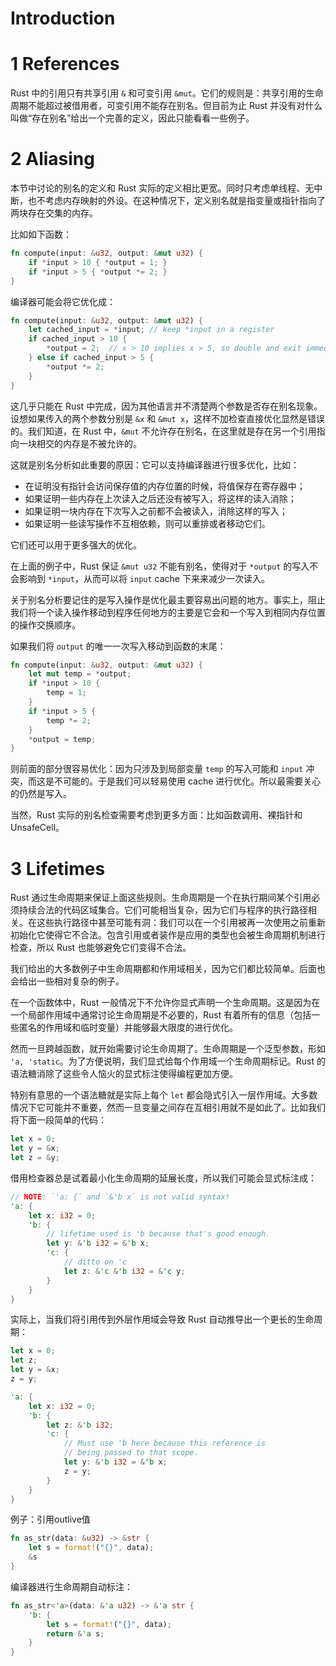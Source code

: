 # Introduction

# 1 References

Rust 中的引用只有共享引用 `&` 和可变引用 `&mut`。它们的规则是：共享引用的生命周期不能超过被借用者，可变引用不能存在别名。但目前为止 Rust 并没有对什么叫做“存在别名”给出一个完善的定义，因此只能看看一些例子。

# 2 Aliasing

本节中讨论的别名的定义和 Rust 实际的定义相比更宽。同时只考虑单线程、无中断，也不考虑内存映射的外设。在这种情况下，定义别名就是指变量或指针指向了两块存在交集的内存。

比如如下函数：

```rust
fn compute(input: &u32, output: &mut u32) {
    if *input > 10 { *output = 1; }
    if *input > 5 { *output *= 2; }
}
```

编译器可能会将它优化成：

```rust
fn compute(input: &u32, output: &mut u32) {
    let cached_input = *input; // keep *input in a register
    if cached_input > 10 {
        *output = 2;  // x > 10 implies x > 5, so double and exit immediately
    } else if cached_input > 5 {
        *output *= 2;
    }
}
```

这几乎只能在 Rust 中完成，因为其他语言并不清楚两个参数是否存在别名现象。设想如果传入的两个参数分别是 `&x` 和 `&mut x`，这样不加检查直接优化显然是错误的。我们知道，在 Rust 中，`&mut` 不允许存在别名，在这里就是存在另一个引用指向一块相交的内存是不被允许的。

这就是别名分析如此重要的原因：它可以支持编译器进行很多优化，比如：

* 在证明没有指针会访问保存值的内存位置的时候，将值保存在寄存器中；
* 如果证明一些内存在上次读入之后还没有被写入，将这样的读入消除；
* 如果证明一块内存在下次写入之前都不会被读入，消除这样的写入；
* 如果证明一些读写操作不互相依赖，则可以重排或者移动它们。

它们还可以用于更多强大的优化。

在上面的例子中，Rust 保证 `&mut u32` 不能有别名，使得对于 `*output` 的写入不会影响到 `*input`，从而可以将 `input` cache 下来来减少一次读入。

关于别名分析要记住的是写入操作是优化最主要容易出问题的地方。事实上，阻止我们将一个读入操作移动到程序任何地方的主要是它会和一个写入到相同内存位置的操作交换顺序。

如果我们将 `output` 的唯一一次写入移动到函数的末尾：

```rust
fn compute(input: &u32, output: &mut u32) {
    let mut temp = *output;
    if *input > 10 {
        temp = 1;
    }
    if *input > 5 {
        temp *= 2;
    }
    *output = temp;
}
```

则前面的部分很容易优化：因为只涉及到局部变量 `temp` 的写入可能和 `input` 冲突，而这是不可能的。于是我们可以轻易使用 cache 进行优化。所以最需要关心的仍然是写入。

当然，Rust 实际的别名检查需要考虑到更多方面：比如函数调用、裸指针和 UnsafeCell。

# 3 Lifetimes

Rust 通过生命周期来保证上面这些规则。生命周期是一个在执行期间某个引用必须持续合法的代码区域集合。它们可能相当复杂，因为它们与程序的执行路径相关。在这些执行路径中甚至可能有洞：我们可以在一个引用被再一次使用之前重新初始化它使得它不合法。包含引用或者装作是应用的类型也会被生命周期机制进行检查，所以 Rust 也能够避免它们变得不合法。

我们给出的大多数例子中生命周期都和作用域相关，因为它们都比较简单。后面也会给出一些相对复杂的例子。

在一个函数体中，Rust 一般情况下不允许你显式声明一个生命周期。这是因为在一个局部作用域中通常讨论生命周期是不必要的，Rust 有着所有的信息（包括一些匿名的作用域和临时变量）并能够最大限度的进行优化。

然而一旦跨越函数，就开始需要讨论生命周期了。生命周期是一个泛型参数，形如 `'a, 'static`。为了方便说明，我们显式给每个作用域一个生命周期标记。Rust 的语法糖消除了这些令人恼火的显式标注使得编程更加方便。

特别有意思的一个语法糖就是实际上每个 `let` 都会隐式引入一层作用域。大多数情况下它可能并不重要，然而一旦变量之间存在互相引用就不是如此了。比如我们将下面一段简单的代码：

```rust
let x = 0;
let y = &x;
let z = &y;
```

借用检查器总是试着最小化生命周期的延展长度，所以我们可能会显式标注成：

```rust
// NOTE: `'a: {` and `&'b x` is not valid syntax!
'a: {
    let x: i32 = 0;
    'b: {
        // lifetime used is 'b because that's good enough.
        let y: &'b i32 = &'b x;
        'c: {
            // ditto on 'c
            let z: &'c &'b i32 = &'c y;
        }
    }
}
```

实际上，当我们将引用传到外层作用域会导致 Rust 自动推导出一个更长的生命周期：

```rust
let x = 0;
let z;
let y = &x;
z = y;
```

```rust
'a: {
    let x: i32 = 0;
    'b: {
        let z: &'b i32;
        'c: {
            // Must use 'b here because this reference is
            // being passed to that scope.
            let y: &'b i32 = &'b x;
            z = y;
        }
    }
}

```

例子：引用outlive值

```rust
fn as_str(data: &u32) -> &str {
    let s = format!("{}", data);
    &s
}
```

编译器进行生命周期自动标注：

```rust
fn as_str<'a>(data: &'a u32) -> &'a str {
    'b: {
        let s = format!("{}", data);
        return &'a s;
    }
}
```

